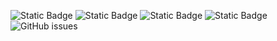 ![Static Badge](https://img.shields.io/badge/blacklists-61-000000) ![Static Badge](https://img.shields.io/badge/blacklisted-2908333-cc0000) ![Static Badge](https://img.shields.io/badge/whitelisted-2250-00CC00) ![Static Badge](https://img.shields.io/badge/streaming_blacklist-28107-000000) ![GitHub issues](https://img.shields.io/github/issues/fabriziosalmi/blacklists)
